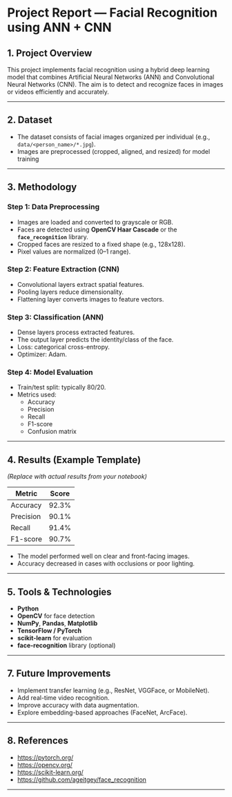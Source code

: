 
# Project Report — Facial Recognition using ANN + CNN

## 1. Project Overview
This project implements facial recognition using a hybrid deep learning model that combines Artificial Neural Networks (ANN) and Convolutional Neural Networks (CNN). The aim is to detect and recognize faces in images or videos efficiently and accurately.

---

## 2. Dataset
- The dataset consists of facial images organized per individual (e.g., `data/<person_name>/*.jpg`).
- Images are preprocessed (cropped, aligned, and resized) for model training

---

## 3. Methodology

### Step 1: Data Preprocessing
- Images are loaded and converted to grayscale or RGB.
- Faces are detected using **OpenCV Haar Cascade** or the **`face_recognition`** library.
- Cropped faces are resized to a fixed shape (e.g., 128x128).
- Pixel values are normalized (0–1 range).

### Step 2: Feature Extraction (CNN)
- Convolutional layers extract spatial features.
- Pooling layers reduce dimensionality.
- Flattening layer converts images to feature vectors.

### Step 3: Classification (ANN)
- Dense layers process extracted features.
- The output layer predicts the identity/class of the face.
- Loss: categorical cross-entropy.
- Optimizer: Adam.

### Step 4: Model Evaluation
- Train/test split: typically 80/20.
- Metrics used:
  - Accuracy
  - Precision
  - Recall
  - F1-score
  - Confusion matrix

---

## 4. Results (Example Template)
*(Replace with actual results from your notebook)*

| Metric | Score |
|--------|--------|
| Accuracy | 92.3% |
| Precision | 90.1% |
| Recall | 91.4% |
| F1-score | 90.7% |

- The model performed well on clear and front-facing images.
- Accuracy decreased in cases with occlusions or poor lighting.

---

## 5. Tools & Technologies
- **Python**
- **OpenCV** for face detection
- **NumPy**, **Pandas**, **Matplotlib**
- **TensorFlow / PyTorch**
- **scikit-learn** for evaluation
- **face-recognition** library (optional)

---

## 7. Future Improvements
- Implement transfer learning (e.g., ResNet, VGGFace, or MobileNet).
- Add real-time video recognition.
- Improve accuracy with data augmentation.
- Explore embedding-based approaches (FaceNet, ArcFace).

---

## 8. References
- https://pytorch.org/
- https://opencv.org/
- https://scikit-learn.org/
- https://github.com/ageitgey/face_recognition

- --------------------------



